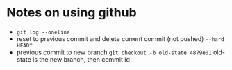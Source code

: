 # Notes on using github

- `git log --oneline`
- reset to previous commit and delete current commit (not pushed)
    `--hard HEAD^`
- previous commit to new branch
    `git checkout -b old-state 4879e01` old-state is the new branch, then commit id